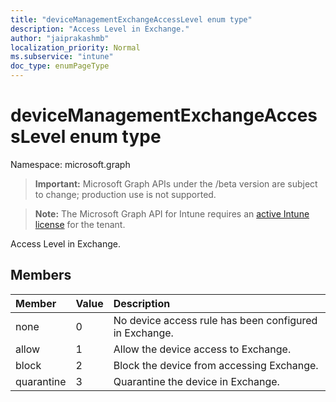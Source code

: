 ```yaml
---
title: "deviceManagementExchangeAccessLevel enum type"
description: "Access Level in Exchange."
author: "jaiprakashmb"
localization_priority: Normal
ms.subservice: "intune"
doc_type: enumPageType
---
```


# deviceManagementExchangeAccessLevel enum type

Namespace: microsoft.graph
> **Important:** Microsoft Graph APIs under the /beta version are subject to change; production use is not supported.

> **Note:** The Microsoft Graph API for Intune requires an [active Intune license](https://go.microsoft.com/fwlink/?linkid=839381) for the tenant.


Access Level in Exchange.

## Members
|Member|Value|Description|
|:---|:---|:---|
|none|0|No device access rule has been configured in Exchange.|
|allow|1|Allow the device access to Exchange.|
|block|2|Block the device from accessing Exchange.|
|quarantine|3|Quarantine the device in Exchange.|
